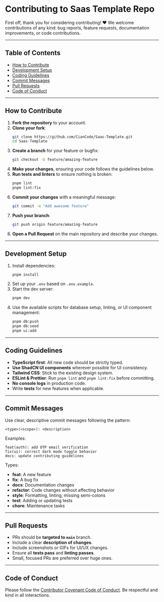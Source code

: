# Contributing to Saas Template Repo

First off, thank you for considering contributing! ❤️
We welcome contributions of any kind: bug reports, feature requests, documentation improvements, or code contributions.

---

## Table of Contents
- [How to Contribute](#how-to-contribute)
- [Development Setup](#development-setup)
- [Coding Guidelines](#coding-guidelines)
- [Commit Messages](#commit-messages)
- [Pull Requests](#pull-requests)
- [Code of Conduct](#code-of-conduct)

---

## How to Contribute

1. **Fork the repository** to your account.
2. **Clone your fork**:
   ```bash
   git clone https://github.com/CianCode/Saas-Template.git
   cd Saas-Template
   ```
3. **Create a branch** for your feature or bugfix:
   ```bash
   git checkout -b feature/amazing-feature
   ```
4. **Make your changes**, ensuring your code follows the guidelines below.
5. **Run tests and linters** to ensure nothing is broken:
   ```bash
   pnpm lint
   pnpm lint:fix
   ```
6. **Commit your changes** with a meaningful message:
   ```bash
   git commit -m "Add awesome feature"
   ```
7. **Push your branch**:
   ```bash
   git push origin feature/amazing-feature
   ```
8. **Open a Pull Request** on the main repository and describe your changes.

---

## Development Setup

1. Install dependencies:
   ```bash
   pnpm install
   ```
2. Set up your `.env` based on `.env.example`.
3. Start the dev server:
   ```bash
   pnpm dev
   ```
4. Use the available scripts for database setup, linting, or UI component management:
   ```bash
   pnpm db:push
   pnpm db:seed
   pnpm ui:add
   ```

---

## Coding Guidelines

- **TypeScript first**: All new code should be strictly typed.
- **Use ShadCN UI components** wherever possible for UI consistency.
- **Tailwind CSS**: Stick to the existing design system.
- **ESLint & Prettier**: Run `pnpm lint` and `pnpm lint:fix` before committing.
- **No console logs** in production code.
- Write **tests** for new features when applicable.

---

## Commit Messages

Use clear, descriptive commit messages following the pattern:

```
<type>(<scope>): <description>
```

Examples:
```
feat(auth): add OTP email verification
fix(ui): correct dark mode toggle behavior
docs: update contributing guidelines
```

Types:
- **feat**: A new feature
- **fix**: A bug fix
- **docs**: Documentation changes
- **refactor**: Code changes without affecting behavior
- **style**: Formatting, linting, missing semi-colons
- **test**: Adding or updating tests
- **chore**: Maintenance tasks

---

## Pull Requests

- PRs should be **targeted to `main`** branch.
- Include a clear **description of changes**.
- Include screenshots or GIFs for UI/UX changes.
- Ensure all **tests pass** and **linting passes**.
- Small, focused PRs are preferred over huge ones.

---

## Code of Conduct

Please follow the [Contributor Covenant Code of Conduct](https://www.contributor-covenant.org/).
Be respectful and kind in all interactions.
